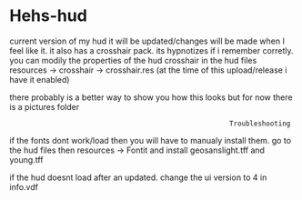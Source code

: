 # Hehs-hud
current version of my hud it will be updated/changes will be made when I feel like it. it also has a crosshair pack. its hypnotizes if i remember corretly. you can modily the properties of the hud crosshair in the hud files resources -> crosshair -> crosshair.res  (at the time of this upload/release i have it enabled)


there probably is a better way to show you how this looks but for now there is a pictures folder





                                                          Troubleshooting 



if the fonts dont work/load then you will have to manualy install them. go to the hud files then resources -> Fontit and install geosanslight.tff and young.tff

if the hud doesnt load after an updated. change the ui version to 4 in info.vdf
